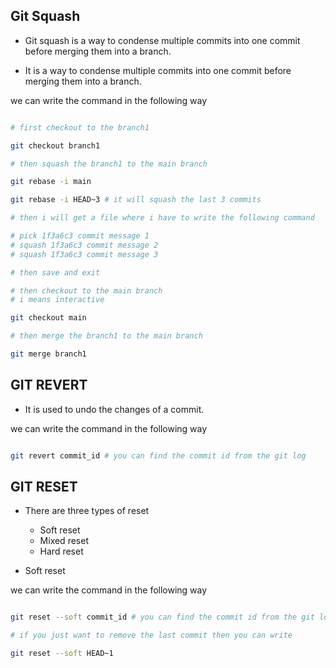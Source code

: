 ## Git Squash

- Git squash is a way to condense multiple commits into one commit before merging them into a branch.

- It is a way to condense multiple commits into one commit before merging them into a branch.

we can write the command in the following way

```bash

# first checkout to the branch1

git checkout branch1

# then squash the branch1 to the main branch

git rebase -i main

git rebase -i HEAD~3 # it will squash the last 3 commits

# then i will get a file where i have to write the following command

# pick 1f3a6c3 commit message 1
# squash 1f3a6c3 commit message 2
# squash 1f3a6c3 commit message 3

# then save and exit

# then checkout to the main branch
# i means interactive

git checkout main

# then merge the branch1 to the main branch

git merge branch1

```

## GIT REVERT

- It is used to undo the changes of a commit.

we can write the command in the following way

```bash

git revert commit_id # you can find the commit id from the git log

```

## GIT RESET

- There are three types of reset

  - Soft reset
  - Mixed reset
  - Hard reset

- Soft reset

we can write the command in the following way

```bash

git reset --soft commit_id # you can find the commit id from the git log

# if you just want to remove the last commit then you can write

git reset --soft HEAD~1

```

```

```
